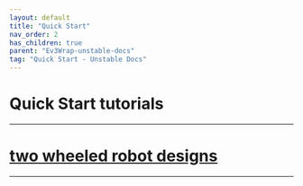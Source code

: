 ```yaml
---
layout: default
title: "Quick Start"
nav_order: 2
has_children: true
parent: "Ev3Wrap-unstable-docs"
tag: "Quick Start - Unstable Docs"
---
```

# Quick Start tutorials
---
# [two wheeled robot designs](quickStartTutorials/quickstartTutorial_1.md)

---